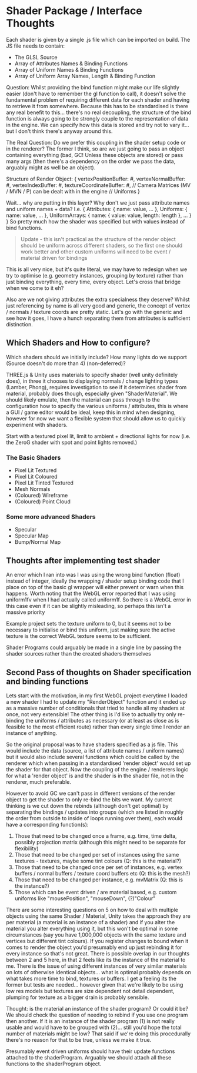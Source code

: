 # Shader Package / Interface Thoughts

Each shader is given by a single .js file which can be imported on build. The JS file needs to contain:
* The GLSL Source
* Array of Attributes Names & Binding Functions
* Array of Uniform Names & Binding Functions
* Array of Uniform Array Names, Length & Binding Function

Question: Whilst providing the bind function might make our life slightly easier (don't have to remember the gl function to call), it doesn't solve the fundamental problem of requiring different data for each shader and having to retrieve it from somewhere. Because this has to be standardised is there any real benefit to this... there's no real decoupling, the structure of the bind function is always going to be strongly couple to the representation of data in the engine. We can specify how this data is stored and try not to vary it... but I don't think there's anyway around this.

The Real Question: Do we prefer this coupling in the shader setup code or in the renderer? The former I think, so are we just going to pass an object containing everything (bad, GC! Unless these objects are stored) or pass many args (then there's a dependency on the order we pass the data, arguably might as well be an object).

Structure of Render Object:
{
	vertexPositionBuffer: #,
	vertexNormalBuffer: #,
	vertexIndexBuffer: #,
	textureCoordinateBuffer: #,
	// Camera Matrices (MV / MVN / P) can be dealt with in the engine
	// Uniforms
}

Wait... why are putting in this layer? Why don't we just pass attribute names and uniform names + data? I.e.
{
	Attributes: { name: value, ... },
	Uniforms: { name: value, ... },
	UniformArrays: { name: { value: value, length: length }, ... }
}
So pretty much how the shader was specified but with values instead of bind functions.
> Update - this isn't practical as the structure of the render object should be uniform across different shaders, so the first one should work better and other custom uniforms will need to be event / material driven for bindings

This is all very nice, but it's quite literal, we may have to redesign when we try to optimise (e.g. geometry instances, grouping by texture) rather than just binding everything, every time, every object. Let's cross that bridge when we come to it eh?

Also are we not giving attributes the extra specialness they deserve? Whilst just referencing by name is all very good and generic, the concept of vertex / normals / texture coords are pretty static. Let's go with the generic and see how it goes, I have a hunch separating them from attributes is sufficient distinction.


## Which Shaders and How to configure?

Which shaders should we initially include? How many lights do we support (Source doesn't do more than 4) (non-deferred)?

THREE.js & Unity uses materials to specify shader (well unity definitely does), in three it chooses to displaying normals / change lighting types (Lamber, Phong), requires investigation to see if it determines shader from material, probably does though, especially given "ShaderMaterial". We should likely emulate, then the material can pass through to the configuration how to specify the various uniforms / attributes, this is where a GUI / game editor would be ideal, keep this in mind when designing, however for now we want a flexible system that should allow us to quickly experiment with shaders.

Start with a textured pixel lit, limit to ambient + directional lights for now (i.e. the ZeroG shader with spot and point lights removed.)

### The Basic Shaders

* Pixel Lit Textured
* Pixel Lit Coloured
* Pixel Lit Tinted Textured
* Mesh Normals
* (Coloured) Wireframe
* (Coloured) Point Cloud

### Some more advanced Shaders

* Specular
* Specular Map
* Bump/Normal Map

## Thoughts after implementing test shader

An error which I ran into was I was using the wrong bind function (float) instead of integer, ideally the wrapping / shader setup binding code that I place on top of the basic gl wrapper will either prevent or warn when this happens. Worth noting that the WebGL error reported that I was using uniform1fv when I had actually called uniform1f. So there is a WebGL error in this case even if it can be slightly misleading, so perhaps this isn't a massive priority

Example project sets the texture uniform to 0, but it seems not to be necessary to initialise or bind this uniform, just making sure the active texture is the correct WebGL texture seems to be sufficient.

Shader Programs could arguably be made in a single line by passing the shader sources rather than the created shaders themselves

## Second Pass of thoughts on Shader specification and binding functions

Lets start with the motivation, in my first WebGL project everytime I loaded a new shader I had to update my "RenderObject" function and it ended up as a massive number of conditionals that tried to handle all my shaders at once, not very extensible! The other thing is I'd like to actually try only re-binding the uniforms / attributes as necessary (or at least as close as is feasible to the most efficient route) rather than every single time I render an instance of anything.

So the original proposal was to have shaders specified as a js file. This would include the data (source, a list of attribute names / uniform names) but it would also include several functions which could be called by the renderer which when passing in a standardised 'render object' would set up the shader for that object. Now the coupling of the engine / renderers logic for what a 'render object' is and the shader is in the shader file, not in the renderer, much preferable.

However to avoid GC we can't pass in different versions of the render object to get the shader to only re-bind the bits we want. My current thinking is we cut down the rebinds (although don't get optimal) by separating the bindings / updates into groups (which are listed in roughly the order from outside to inside of loops running over them), each would have a corresponding function(s):

1. Those that need to be changed once a frame, e.g. time, time delta, possibly projection matrix (although this might need to be separate for flexibility)
2. Those that need to be changed per set of instances using the same textures - textures, maybe some tint colours (Q: this is the material?)
3. Those that need to be changed once per set of instances, e.g. vertex buffers / normal buffers / texture coord buffers etc (Q: this is the mesh?)
4. Those that need to be changed per instance, e.g. mvMatrix    (Q: this is the instance?)
5. Those which can be event driven / are material based, e.g. custom uniforms like "mousePosition", "mouseDown", (?)"Colour"

There are some interesting questions on 5 on how to deal with multiple objects using the same Shader / Material, Unity takes the approach they are per material (a material is an instance of a shader) and if you alter the material you alter everything using it, but this won't be optimal in some circumstances (say you have 1,000,000 objects with the same texture and vertices but different tint colours). If you register changes to bound when it comes to render the object you'd presumably end up just rebinding it for every instance so that's not great.
There is possible overlap in our thoughts between 2 and 5 here, in that 2 feels like its the instance of the material to me. There is the issue of using different instances of very similar materials on lots of otherwise identical objects... what is optimal probably depends on what takes more time to bind, textures or buffers. I get a feeling its the former but tests are needed... however given that we're likely to be using low res models but textures are size dependent not detail dependent, plumping for texture as a bigger drain is probably sensible.

Thought: is the material an instance of the shader program? Or could it be? We should check the question of needing to rebind if you use one program then another.
If it is an instance of the shader program (1) is not really usable and would have to be grouped with (2)... still you'd hope the total number of materials might be low? That said if we're doing this procedurally there's no reason for that to be true, unless we make it true.

Presumably event driven uniforms should have their update functions attached to the shaderProgram. Arguably we should attach all these functions to the shaderProgram object.

